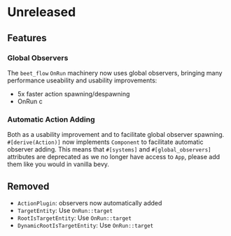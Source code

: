 
# Unreleased

## Features

### Global Observers

The `beet_flow` `OnRun` machinery now uses global observers, bringing many performance useability and usability improvements:
- 5x faster action spawning/despawning
- OnRun c 

### Automatic Action Adding

Both as a usability improvement and to facilitate global observer spawning.
`#[derive(Action)]` now implements `Component` to facilitate automatic observer adding. This means that `#[systems]` and `#[global_observers]` attributes are deprecated as we no longer have access to `App`, please add them like you would in vanilla bevy.

## Removed
- `ActionPlugin`: observers now automatically added
- `TargetEntity`: Use `OnRun::target`
- `RootIsTargetEntity`: Use `OnRun::target`
- `DynamicRootIsTargetEntity`: Use `OnRun::target`
